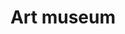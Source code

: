 ---
pid: fs235
title: Art museum
location_transcription: Queen Village art center
coordinates: "[-75.151618, 39.9408418]"
zipcode: '19147'
gen_neighborhood: South Philadelphia
neighborhood: Queen Village,Bella Vista,Pennsport,Italian Market
outside_phl: 
age: '7'
age_range: 6-13
instagram: 
image_file_name: fs_235.jpg
proposal_transcription: 
topic: Neighborhoods
topic_summary: 0, 0
type: Museum
keywords_other: Queen Village, art center
credit: Sasha Jackson
image_labels: 
twitter: 
facebook: 
permalink: "/monuments/fs235/"
layout: item-page
---